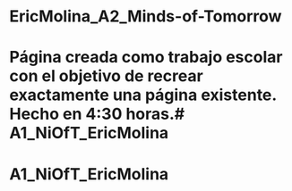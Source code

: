 # EricMolina_A2_Minds-of-Tomorrow
# Página creada como trabajo escolar con el objetivo de recrear exactamente una página existente. Hecho en 4:30 horas.# A1_NiOfT_EricMolina
# A1_NiOfT_EricMolina
